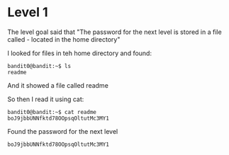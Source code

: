 # Level 1

The level goal said that "The password for the next level is stored in a file called - located in the home directory"

I looked for files in teh home directory and found:

```console
bandit0@bandit:~$ ls
readme
```

And it showed a file called readme

So then I read it using cat:

```console
bandit0@bandit:~$ cat readme
boJ9jbbUNNfktd78OOpsqOltutMc3MY1
```

Found the password for the next level
```
boJ9jbbUNNfktd78OOpsqOltutMc3MY1
```